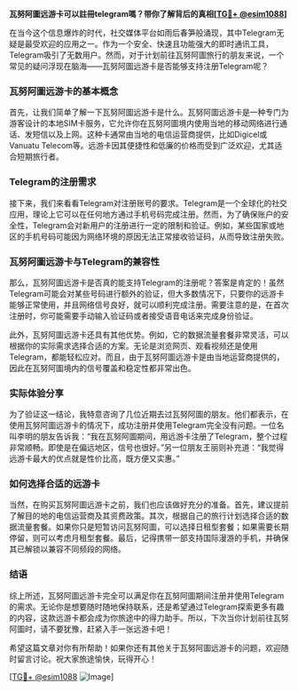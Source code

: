 **瓦努阿圖远游卡可以註冊telegram嗎？带你了解背后的真相[[TG💪+ @esim1088](https://t.me/s/esim1088)]**

在当今这个信息爆炸的时代，社交媒体平台如雨后春笋般涌现，其中Telegram无疑是最受欢迎的应用之一。作为一个安全、快速且功能强大的即时通讯工具，Telegram吸引了无数用户。然而，对于计划前往瓦努阿圖旅行的朋友来说，一个常见的疑问浮现在脑海——瓦努阿圖远游卡是否能够支持注册Telegram呢？

### 瓦努阿圖远游卡的基本概念

首先，让我们简单了解一下瓦努阿圖远游卡是什么。瓦努阿圖远游卡是一种专门为游客设计的本地SIM卡服务，它允许你在瓦努阿圖境内使用当地的移动网络进行通话、发短信以及上网。这种卡通常由当地的电信运营商提供，比如Digicel或Vanuatu Telecom等。远游卡因其便捷性和低廉的价格而受到广泛欢迎，尤其适合短期旅行者。

### Telegram的注册需求

接下来，我们来看看Telegram对注册账号的要求。Telegram是一个全球化的社交应用，理论上它可以在任何地方通过手机号码完成注册。然而，为了确保账户的安全性，Telegram会对新用户的注册进行一定的限制和验证。例如，某些国家或地区的手机号码可能因为网络环境的原因无法正常接收验证码，从而导致注册失败。

### 瓦努阿圖远游卡与Telegram的兼容性

那么，瓦努阿圖远游卡是否真的能支持Telegram的注册呢？答案是肯定的！虽然Telegram可能会对某些号码进行额外的验证，但大多数情况下，只要你的远游卡能够正常使用，并且网络信号良好，就可以顺利完成注册。需要注意的是，在首次注册时，你可能需要手动输入验证码或者接受语音电话来完成身份验证。

此外，瓦努阿圖远游卡还具有其他优势。例如，它的数据流量套餐非常灵活，可以根据你的实际需求选择合适的方案。无论是浏览网页、观看视频还是使用Telegram，都能轻松应对。而且，由于瓦努阿圖远游卡是由当地运营商提供的，因此在瓦努阿圖境内的信号覆盖和稳定性都非常出色。

### 实际体验分享

为了验证这一结论，我特意咨询了几位近期去过瓦努阿圖的朋友。他们都表示，在使用瓦努阿圖远游卡的情况下，成功注册并使用Telegram完全没有问题。一位名叫李明的朋友告诉我：“我在瓦努阿圖期间，用远游卡注册了Telegram，整个过程非常顺畅。即使是在偏远地区，信号也很好。”另一位朋友王丽则补充道：“我觉得远游卡最大的优点就是性价比高，既方便又实惠。”

### 如何选择合适的远游卡

当然，在购买瓦努阿圖远游卡之前，我们也应该做好充分的准备。首先，建议提前了解目的地的电信运营商及其资费政策。其次，根据自己的旅行计划选择合适的数据流量套餐。如果你只是短暂访问瓦努阿圖，可以选择日租型套餐；如果需要长期停留，则可以考虑月租型套餐。最后，记得携带一部支持国际漫游的手机，并确保其已解锁以兼容不同频段的网络。

### 结语

综上所述，瓦努阿圖远游卡完全可以满足你在瓦努阿圖期间注册并使用Telegram的需求。无论你是想要随时随地保持联系，还是希望通过Telegram探索更多有趣的内容，这款远游卡都会成为你旅途中的得力助手。所以，下次当你计划前往瓦努阿圖时，请不要犹豫，赶紧入手一张远游卡吧！

希望这篇文章对你有所帮助！如果你还有其他关于瓦努阿圖远游卡的问题，欢迎随时留言讨论。祝大家旅途愉快，玩得开心！

[[TG💪+ @esim1088](https://t.me/s/esim1088) ![Image](https://i.postimg.cc/4NQfJmqS/Snipaste-2025-05-13-00-14-12.png)]